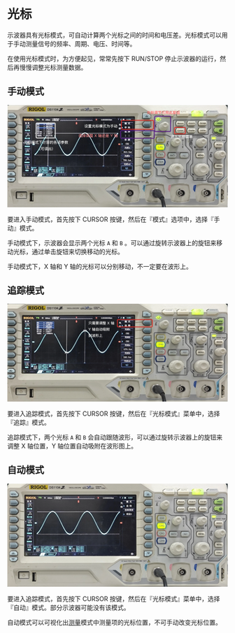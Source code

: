 # 光标
示波器具有光标模式，可自动计算两个光标之间的时间和电压差。光标模式可以用于手动测量信号的频率、周期、电压、时间等。

在使用光标模式时，为方便起见，常常先按下 RUN/STOP 停止示波器的运行，然后再慢慢调整光标测量数据。

## 手动模式
![](manual.webp)

要进入手动模式，首先按下 CURSOR 按键，然后在『模式』选项中，选择『手动』模式。

手动模式下，示波器会显示两个光标 `A` 和 `B` 。可以通过旋转示波器上的旋钮来移动光标，通过单击旋钮来切换移动的光标。

手动模式下，X 轴和 Y 轴的光标可以分别移动，不一定要在波形上。

## 追踪模式
![](track.webp)

要进入追踪模式，首先按下 CURSOR 按键，然后在『光标模式』菜单中，选择『追踪』模式。

追踪模式下，两个光标 `A` 和 `B` 会自动跟随波形，可以通过旋转示波器上的旋钮来调整 X 轴位置，Y 轴位置自动吸附在波形图上。

## 自动模式
![](auto.webp)

要进入追踪模式，首先按下 CURSOR 按键，然后在『光标模式』菜单中，选择『自动』模式。部分示波器可能没有该模式。

自动模式可以可视化出[测量](../measure/index.md)模式中测量项的光标位置，不可手动改变光标位置。
